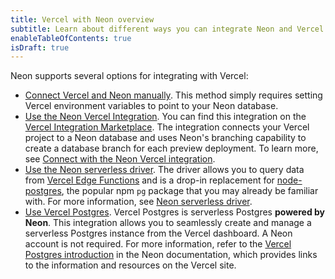 ```yaml
---
title: Vercel with Neon overview
subtitle: Learn about different ways you can integrate Neon and Vercel
enableTableOfContents: true
isDraft: true
---
```


Neon supports several options for integrating with Vercel:

- [Connect Vercel and Neon manually](../vercel-manual). This method simply requires setting Vercel environment variables to point to your Neon database. 
- [Use the Neon Vercel Integration](https://vercel.com/integrations/neon). You can find this integration on the [Vercel Integration Marketplace](https://vercel.com/integrations). The integration connects your Vercel project to a Neon database and uses Neon's branching capability to create a database branch for each preview deployment. To learn more, see [Connect with the Neon Vercel integration](../vercel).
- [Use the Neon serverless driver](https://github.com/neondatabase/serverless). The driver allows you to query data from [Vercel Edge Functions](https://vercel.com/docs/concepts/functions/edge-functions) and is a drop-in replacement for [node-postgres](https://node-postgres.com/), the popular npm `pg` package that you may already be familiar with. For more information, see [Neon serverless driver](../serverless/serverless-driver).
- [Use Vercel Postgres](https://vercel.com/docs/storage/vercel-postgres). Vercel Postgres is serverless Postgres **powered by Neon**. This integration allows you to seamlessly create and manage a serverless Postgres instance from the Vercel dashboard. A Neon account is not required. For more information, refer to the [Vercel Postgres introduction](../vercel-postgres) in the Neon documentation, which provides links to the information and resources on the Vercel site.
